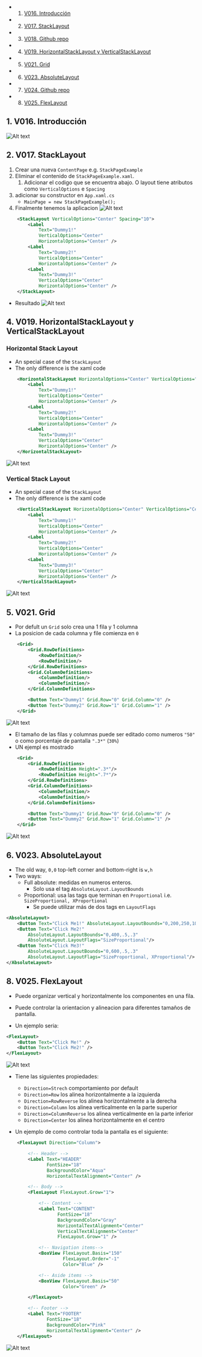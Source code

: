 <!-- vscode-markdown-toc -->
* 1. [V016. Introducción](#V016.Introduccin)
* 2. [V017. StackLayout](#V017.StackLayout)
* 3. [V018. Github repo](#V018.Githubrepo)
* 4. [V019. HorizontalStackLayout y VerticalStackLayout](#V019.HorizontalStackLayoutyVerticalStackLayout)
* 5. [V021. Grid](#V021.Grid)
* 6. [V023. AbsoluteLayout](#V023.AbsoluteLayout)
* 7. [V024. Github repo](#V024.Githubrepo)
* 8. [V025. FlexLayout](#V025.FlexLayout)

<!-- vscode-markdown-toc-config
	numbering=true
	autoSave=true
	/vscode-markdown-toc-config -->
<!-- /vscode-markdown-toc -->



##  1. <a name='V016.Introduccin'></a>V016. Introducción

![Alt text](image-10.png)

##  2. <a name='V017.StackLayout'></a>V017. StackLayout
1. Crear una nueva `ContentPage` e.g. `StackPageExample`
3. Eliminar el contenido de `StackPageExample.xaml`.  
   1. Adicionar el codigo que se encuentra abajo. O layout tiene atributos como `VerticalOptions` e `Spacing`
4. adicionar su constructor en `App.xaml.cs`
   - `MainPage = new StackPageExample();`
5. Finalmente tenemos la aplicacion
![Alt text](image-9.png)

``` xml
    <StackLayout VerticalOptions="Center" Spacing="10">
        <Label 
            Text="Dummy1!"
            VerticalOptions="Center" 
            HorizontalOptions="Center" />
        <Label 
            Text="Dummy2!"
            VerticalOptions="Center" 
            HorizontalOptions="Center" />
        <Label 
            Text="Dummy3!"
            VerticalOptions="Center" 
            HorizontalOptions="Center" />
    </StackLayout>
```

- Resultado
![Alt text](image-11.png)
##  4. <a name='V019.HorizontalStackLayoutyVerticalStackLayout'></a>V019. HorizontalStackLayout y VerticalStackLayout

### Horizontal Stack Layout
- An special case of the `StackLayout`
- The only difference is the xaml code

``` xml
    <HorizontalStackLayout HorizontalOptions="Center" VerticalOptions="Center" Spacing="10">
        <Label 
            Text="Dummy1!"
            VerticalOptions="Center" 
            HorizontalOptions="Center" />
        <Label 
            Text="Dummy2!"
            VerticalOptions="Center" 
            HorizontalOptions="Center" />
        <Label 
            Text="Dummy3!"
            VerticalOptions="Center" 
            HorizontalOptions="Center" />
    </HorizontalStackLayout>
```

![Alt text](image-12.png)
### Vertical Stack Layout

- An special case of the `StackLayout`
- The only difference is the xaml code

``` xml
    <VerticalStackLayout HorizontalOptions="Center" VerticalOptions="Center" Spacing="10">
        <Label 
            Text="Dummy1!"
            VerticalOptions="Center" 
            HorizontalOptions="Center" />
        <Label 
            Text="Dummy2!"
            VerticalOptions="Center" 
            HorizontalOptions="Center" />
        <Label 
            Text="Dummy3!"
            VerticalOptions="Center" 
            HorizontalOptions="Center" />
    </VerticalStackLayout>
``` 
![Alt text](image-13.png)


##  5. <a name='V021.Grid'></a>V021. Grid
- Por defult un `Grid` solo crea una 1 fila y 1 columna
- La posicion de cada columna y file comienza en `0`


``` xml
	<Grid>
        <Grid.RowDefinitions>
            <RowDefinition/>
            <RowDefinition/>
        </Grid.RowDefinitions>
        <Grid.ColumnDefinitions>
            <ColumnDefinition/>
            <ColumnDefinition/>
        </Grid.ColumnDefinitions>

        <Button Text="Dummy1" Grid.Row="0" Grid.Column="0" />
        <Button Text="Dummy2" Grid.Row="1" Grid.Column="1" />
    </Grid>
```
![Alt text](image-14.png)

- El tamaño de las filas y columnas puede ser editado como numeros `"50"` o como porcentaje de pantalla `".3*"` (`30%`)
- UN ejempl es mostrado

``` xml
    <Grid>
        <Grid.RowDefinitions>
            <RowDefinition Height=".3*"/>
            <RowDefinition Height=".7*"/>
        </Grid.RowDefinitions>
        <Grid.ColumnDefinitions>
            <ColumnDefinition/>
            <ColumnDefinition/>
        </Grid.ColumnDefinitions>

        <Button Text="Dummy1" Grid.Row="0" Grid.Column="0" />
        <Button Text="Dummy2" Grid.Row="1" Grid.Column="1" />
    </Grid>
```

![Alt text](image-15.png)

##  6. <a name='V023.AbsoluteLayout'></a>V023. AbsoluteLayout
- The old way, `0,0` top-left corner and bottom-right is `w,h`
- Two ways:
  - Full absolute: medidas en numeros enteros.
    - Solo usa el tag `AbsoluteLayout.LayoutBounds`
  - Proportional: usa las tags que terminan en `Proportional` i.e. `SizeProportional, XProportional`
    - Se puede utilizar más de dos tags en `LayoutFlags`
``` xml
<AbsoluteLayout>
    <Button Text="Click Me1!" AbsoluteLayout.LayoutBounds="0,200,250,100"/>
    <Button Text="Click Me2!" 
        AbsoluteLayout.LayoutBounds="0,400,.5,.3"
        AbsoluteLayout.LayoutFlags="SizeProportional"/>    
    <Button Text="Click Me3!" 
        AbsoluteLayout.LayoutBounds="0,600,.5,.3"
        AbsoluteLayout.LayoutFlags="SizeProportional, XProportional"/>            
</AbsoluteLayout>
```

##  8. <a name='V025.FlexLayout'></a>V025. FlexLayout

- Puede organizar vertical y horizontalmente los componentes en una fila.
- Puede controlar la orientacion y alineacion para diferentes tamaños de pantalla.

- Un ejemplo seria:

``` xml
<FlexLayout>
    <Button Text="Click Me!" />
    <Button Text="Click Me2!" />
</FlexLayout>
```

![Alt text](image-16.png)

- Tiene las siguientes propiedades:
  - `Direction=Strech` comportamiento por default
  - `Direction=Row` los alinea horizontalmente  a la izquierda
  - `Direction=RowReverse` los alinea horizontalmente  a la derecha
  - `Direction=Column` los alinea verticalmente en la parte superior
  - `Direction=ColumnReverse` los alinea verticalmente en la parte inferior
  - `Direction=Center` los alinea horizontalmente  en el centro

- Un ejemplo de como controlar toda la pantalla es el siguiente:
``` xml
    <FlexLayout Direction="Column">

        <!-- Header -->
        <Label Text="HEADER"
               FontSize="18"
               BackgroundColor="Aqua"
               HorizontalTextAlignment="Center" />

        <!-- Body -->
        <FlexLayout FlexLayout.Grow="1">

            <!-- Content -->
            <Label Text="CONTENT"
                   FontSize="18"
                   BackgroundColor="Gray"
                   HorizontalTextAlignment="Center"
                   VerticalTextAlignment="Center"
                   FlexLayout.Grow="1" />

            <!-- Navigation items-->
            <BoxView FlexLayout.Basis="150"
                     FlexLayout.Order="-1"
                     Color="Blue" />

            <!-- Aside items -->
            <BoxView FlexLayout.Basis="50"
                     Color="Green" />

        </FlexLayout>

        <!-- Footer -->
        <Label Text="FOOTER"
               FontSize="18"
               BackgroundColor="Pink"
               HorizontalTextAlignment="Center" />
    </FlexLayout>
```
![Alt text](image-17.png)